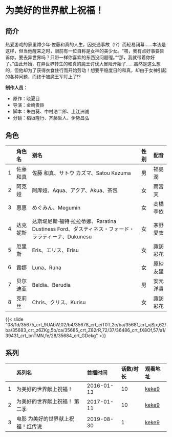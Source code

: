 # 为美好的世界献上祝福！


## 简介

热爱游戏的家里蹲少年·佐藤和真的人生，因交通事故（!?）而轻易闭幕……本该是这样，但当他醒来之时，眼前有一位自称是女神的美少女。“喂，我有点好事要告诉你。要去异世界吗？只带一样你喜欢的东西没问题喔。”“那，我就带着你好了。”由此开始，在异世界转生的和真的魔王讨伐大冒险开始了……虽然是这么想的，但他却为了获得衣食住行而开始劳动！想要平稳度日的和真，却由于女神引起的各种问题，而终于被魔王军盯上了!?

**制作人员：**
- 原作：晓夏目
- 导演：金崎贵臣
- 脚本：朱白葵、中村浩二郎、上江洲诚
- 分镜：稻垣隆行、齐藤哲人、伊势昌弘

## 角色

|     |   角色名   |   别名  | 性别 |  配音  |
|:--- |:------  |:----      |:---  |:--   |
| 1 | 佐藤和真 | 佐藤 和真、サトウ カズマ、Satou Kazuma | 男 | 福島潤 |
| 2 | 阿克娅 | 阿库娅、Aqua、アクア、Akua、茶包 | 女 | 雨宮天 |
| 3 | 惠惠 | めぐみん、Megumin | 女 | 高橋李依 |
| 4 | 达克妮斯 | 达斯堤尼斯·福特·拉拉蒂娜、Raratina Dustiness Ford、ダスティネス・フォード・ララティーナ、Dukunesu | 女 | 茅野愛衣 |
| 5 | 厄里斯 | Eris、エリス、Erisu | 女 | 諏訪彩花 |
| 6 | 露娜 | Luna、Runa | 女 | 原紗友里 |
| 7 | 贝尔迪亚 | Beldia、Berudia | 男 | 安元洋貴 |
| 8 | 克莉丝 | Chris、クリス、Kurisu | 女 | 諏訪彩花 |

{{< slide "08/1d/35675_crt_9UAbW,02/b4/35678_crt_eiT0T,2e/ba/35681_crt_vjSjx,62/ba/35683_crt_z6ZKg,5b/ca/35685_crt_Z82rR,72/37/36486_crt_fX8Of,57/a1/39431_crt_bnTMN,fe/28/35684_crt_GDekg" >}}

## 系列

|     | 系列名               | 首播时间       | 话数/时长 | 观看地址                                                      |
| :-- | :---------------- | :--------- | :---- | :-------------------------------------------------------- |
| 1   | 为美好的世界献上祝福！       | 2016-01-13 | 10    | [keke9](https://www.keke9.app/play/23146-4-178613.html)   |
| 2   | 为美好的世界献上祝福！ 第二季   | 2017-01-11 | 10    | [keke9](https://www.keke9.app/play/23145-4-178602.html)   |
| 3   | 电影 为美好的世界献上祝福！红传说 | 2019-08-30 | 1     | [keke9](https://www.keke9.app/play/179413-34-248706.html) |



